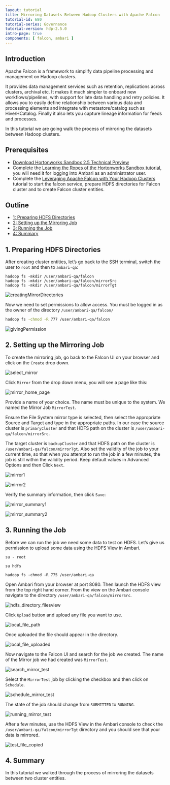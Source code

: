 ```yaml
---
layout: tutorial
title: Mirroring Datasets Between Hadoop Clusters with Apache Falcon
tutorial-id: 680
tutorial-series: Governance
tutorial-version: hdp-2.5.0
intro-page: true
components: [ falcon, ambari ]
---
```


## Introduction

Apache Falcon is a framework to simplify data pipeline processing and management on Hadoop clusters.

It provides data management services such as retention, replications across clusters, archival etc. It makes it much simpler to onboard new workflows/pipelines, with support for late data handling and retry policies. It allows you to easily define relationship between various data and processing elements and integrate with metastore/catalog such as Hive/HCatalog. Finally it also lets you capture lineage information for feeds and processes.

In this tutorial we are going walk the process of mirroring the datasets between Hadoop clusters.

## Prerequisites

- [Download Hortonworks Sandbox 2.5 Technical Preview](http://hortonworks.com/tech-preview-hdp-2-5/)
- Complete the [Learning the Ropes of the Hortonworks Sandbox tutorial,](http://hortonworks.com/hadoop-tutorial/learning-the-ropes-of-the-hortonworks-sandbox/) you will need it for logging into Ambari as an administrator user.
- Complete the [Leveraging Apache Falcon with Your Hadoop Clusters](https://github.com/hortonworks/tutorials-future/blob/master/tutorials/hortonworks/create-falcon-cluster-hdp2.5/tutorial.md) tutorial to start the falcon service, prepare HDFS directories for Falcon cluster and to create Falcon cluster entities.

## Outline
- [1: Preparing HDFS Directories](#preparing-hdfs-directories)
- [2: Setting up the Mirroring Job](#setting-up-mirroring-job)
- [3: Running the Job](#running-job)
- [4: Summary](#summary)

## 1. Preparing HDFS Directories <a id="preparing-hdfs-directories"></a>

After creating cluster entities, let’s go back to the SSH terminal, switch the user to `root` and then to `ambari-qa`:  

~~~
hadoop fs -mkdir /user/ambari-qa/falcon
hadoop fs -mkdir /user/ambari-qa/falcon/mirrorSrc
hadoop fs -mkdir /user/ambari-qa/falcon/mirrorTgt
~~~

![creatingMirrorDirectories](/assets/mirroring-datasets-using-falcon-hdp2.5/creatingMirrorDirectories.png)

Now we need to set permissions to allow access. You must be logged in as the owner of the directory `/user/ambari-qa/falcon/`

~~~bash
hadoop fs -chmod -R 777 /user/ambari-qa/falcon
~~~

![givingPermission](/assets/mirroring-datasets-using-falcon-hdp2.5/givingPermission.png)

## 2. Setting up the Mirroring Job <a id="setting-up-mirroring-job"></a>

To create the mirroring job, go back to the Falcon UI on your browser and click on the `Create` drop down.

![select_mirror](/assets/mirroring-datasets-using-falcon-hdp2.5/select_mirror.png)

Click `Mirror` from the drop down menu, you will see a page like this:

![mirror_home_page](/assets/mirroring-datasets-using-falcon-hdp2.5/mirror_home_page.png)

Provide a name of your choice. The name must be unique to the system. We named the Mirror Job `MirrorTest`.

Ensure the File System mirror type is selected, then select the appropriate Source and Target and type in the appropriate paths. In our case the source cluster is `primaryCluster` and that HDFS path on the cluster is `/user/ambari-qa/falcon/mirrorSrc`.

The target cluster is `backupCluster` and that HDFS path on the cluster is `/user/ambari-qa/falcon/mirrorTgt`.
Also set the validity of the job to your current time, so that when you attempt to run the job in a few minutes, the job is still within the validity period. Keep default values in Advanced Options and then Click `Next`.

![mirror1](/assets/mirroring-datasets-using-falcon-hdp2.5/mirror1.png)

![mirror2](/assets/mirroring-datasets-using-falcon-hdp2.5/mirror2.png)

Verify the summary information, then click `Save`:

![mirror_summary1](/assets/mirroring-datasets-using-falcon-hdp2.5/mirror_summary1.png)

![mirror_summary2](/assets/mirroring-datasets-using-falcon-hdp2.5/mirror_summary2.png)

## 3. Running the Job <a id="running-job"></a>

Before we can run the job we need some data to test on HDFS. Let’s give us permission to upload some data using the HDFS View in Ambari.

~~~
su - root

su hdfs

hadoop fs -chmod -R 775 /user/ambari-qa
~~~

Open Ambari from your browser at port 8080.
Then launch the HDFS view from the top right hand corner.
From the view on the Ambari console navigate to the directory `/user/ambari-qa/falcon/mirrorSrc`.

![hdfs_directory_filesview](/assets/mirroring-datasets-using-falcon-hdp2.5/hdfs_directory_filesview.png)

Click `Upload` button and upload any file you want to use.

![local_file_path](/assets/mirroring-datasets-using-falcon-hdp2.5/local_file_path.png)

Once uploaded the file should appear in the directory.

![local_file_uploaded](/assets/mirroring-datasets-using-falcon-hdp2.5/local_file_uploaded.png)

Now navigate to the Falcon UI and search for the job we created. The name of the Mirror job we had created was `MirrorTest`.

![search_mirror_test](/assets/mirroring-datasets-using-falcon-hdp2.5/search_mirror_test.png)

Select the `MirrorTest` job by clicking the checkbox and then click on `Schedule`.

![schedule_mirror_test](/assets/mirroring-datasets-using-falcon-hdp2.5/schedule_mirror_test.png)

The state of the job should change from `SUBMITTED` to `RUNNING`.

![running_mirror_test](/assets/mirroring-datasets-using-falcon-hdp2.5/running_mirror_test.png)

After a few minutes, use the HDFS View in the Ambari console to check the `/user/ambari-qa/falcon/mirrorTgt` directory and you should see that  your data is mirrored.

![test_file_copied](/assets/mirroring-datasets-using-falcon-hdp2.5/test_file_copied.png)

## 4. Summary <a id="summary"></a>

In this tutorial we walked through the process of mirroring the datasets between two cluster entities.
